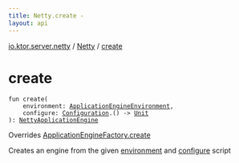 ```yaml
---
title: Netty.create - 
layout: api
---
```


<div class='api-docs-breadcrumbs'><a href="../index.html">io.ktor.server.netty</a> / <a href="index.html">Netty</a> / <a href="./create.html">create</a></div>

# create

<div class="signature"><code><span class="keyword">fun </span><span class="identifier">create</span><span class="symbol">(</span><br/>&nbsp;&nbsp;&nbsp;&nbsp;<span class="parameterName" id="io.ktor.server.netty.Netty$create(io.ktor.server.engine.ApplicationEngineEnvironment, kotlin.Function1((io.ktor.server.netty.NettyApplicationEngine.Configuration, kotlin.Unit)))/environment">environment</span><span class="symbol">:</span>&nbsp;<a href="../../io.ktor.server.engine/-application-engine-environment/index.html"><span class="identifier">ApplicationEngineEnvironment</span></a><span class="symbol">, </span><br/>&nbsp;&nbsp;&nbsp;&nbsp;<span class="parameterName" id="io.ktor.server.netty.Netty$create(io.ktor.server.engine.ApplicationEngineEnvironment, kotlin.Function1((io.ktor.server.netty.NettyApplicationEngine.Configuration, kotlin.Unit)))/configure">configure</span><span class="symbol">:</span>&nbsp;<a href="../-netty-application-engine/-configuration/index.html"><span class="identifier">Configuration</span></a><span class="symbol">.</span><span class="symbol">(</span><span class="symbol">)</span>&nbsp;<span class="symbol">-&gt;</span>&nbsp;<a href="https://kotlinlang.org/api/latest/jvm/stdlib/kotlin/-unit/index.html"><span class="identifier">Unit</span></a><br/><span class="symbol">)</span><span class="symbol">: </span><a href="../-netty-application-engine/index.html"><span class="identifier">NettyApplicationEngine</span></a></code></div>

Overrides <a href="../../io.ktor.server.engine/-application-engine-factory/create.html">ApplicationEngineFactory.create</a>

Creates an engine from the given <a href="create.html#io.ktor.server.netty.Netty$create(io.ktor.server.engine.ApplicationEngineEnvironment, kotlin.Function1((io.ktor.server.netty.NettyApplicationEngine.Configuration, kotlin.Unit)))/environment">environment</a> and <a href="create.html#io.ktor.server.netty.Netty$create(io.ktor.server.engine.ApplicationEngineEnvironment, kotlin.Function1((io.ktor.server.netty.NettyApplicationEngine.Configuration, kotlin.Unit)))/configure">configure</a> script

